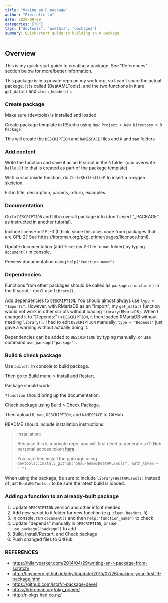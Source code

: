 ```yaml
---
title: "Making an R package"
author: "Pierrette Lo"
date: 2020-09-08
categories: ["R"]
tags: ["devtools", "usethis", "packages"]
summary: Quick-start guide to building an R package
---
```

 
## Overview

This is my quick-start guide to creating a package. See "References" section below for more/better information.

This package is in a private repo on my work org, so I can't share the actual package. It is called {BeatAMLTools}, and the two functions in it are `get_data()` and `clean_headers()`.

### Create package

Make sure {devtools} is installed and loaded.

Create package template in RStudio using `New Project > New Directory > R Package`

This will create the `DESCRIPTION` and `NAMESPACE` files and `R` and `man` folders

### Add content

Write the function and save it as an R script in the `R` folder (can overwrite `hello.R` file that is created as part of the package template).

With cursor inside function, do `Ctrl+Shift+Alt+R` to insert a roxygen skeleton. 

Fill in title, description, params, return, examples.

### Documentation

Go to `DESCRIPTION` and fill in overall package info (don't insert "_PACKAGE" as instructed in another tutorial).

Include license = GPL-3 (I think, since this uses code from packages that are GPL-2? See https://kbroman.org/pkg_primer/pages/licenses.html).

Update documentation (add `function.Rd` file to `man` folder) by typing `document()` in console.

Preview documentation using `help("function_name")`.

### Dependencies

Functions from other packages should be called as `package::function()` in the R script - don't use `library()`. 

Add dependencies to `DESCRIPTION`. You should almost always use `type = "Imports"`. However, with RMariaDB as an "Import", my `get_data()` function would not work in other scripts without loading `library(RMariaDB)`. When I changed it to "Depends:" in `DESCRIPTION`, it then loaded RMariaDB without needing `library()`. I had to edit `DESCRIPTION` manually; `type = "Depends"` just gave a warning without actually doing it.

Dependencies can be added to `DESCRIPTION` by typing manually, or use command `use_package("package")`.

### Build & check package

Use `build()` in console to build package.

Then go to Build menu > Install and Restart.

Package should work!

`?function` should bring up the documentation.

Check package using Build > Check Package.

Then upload `R`, `man`, `DESCRIPTION`, and `NAMESPACE` to GitHub.

README should include installation instructions:

>Installation:
>
>Because this is a private repo, you will first need to generate a GitHub personal access token [here](https://github.com/settings/tokens).
>
>You can then install the package using `devtools::install_github("ohsu-heme/BeatAMLTools", auth_token = " ")`.


When using the package, be sure to include `library(BeatAMLTools)` instead of just `BeatAMLTools::` to be sure the latest build is loaded. 

### Adding a function to an already-built package

1. Update `DESCRIPTION` version and other info if needed
2. Add new script to `R` folder for new function (e.g. `clean_headers.R`)
3. In console, run `document()` and then `help("function_name")` to check
4. Update "depends" manually in `DESCRIPTION`, or use `use_package("package")` to add
5. Build, Install/Restart, and Check package
6. Push changed files to GitHub

### REFERENCES

* https://hilaryparker.com/2014/04/29/writing-an-r-package-from-scratch/
* http://tinyheero.github.io/jekyll/update/2015/07/26/making-your-first-R-package.html
* https://github.com/jstaf/r-package-devel
* https://kbroman.org/pkg_primer/
* http://r-pkgs.had.co.nz/
